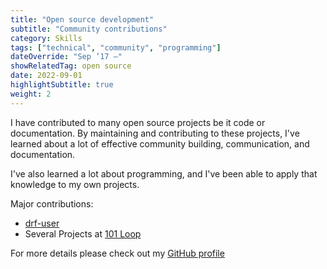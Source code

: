 ```yaml
---
title: "Open source development"
subtitle: "Community contributions"
category: Skills
tags: ["technical", "community", "programming"]
dateOverride: "Sep ’17 –"
showRelatedTag: open source
date: 2022-09-01
highlightSubtitle: true
weight: 2
---
```


I have contributed to many open source projects be it code or documentation. By maintaining and contributing to these projects, I've learned about a
lot of effective community building, communication, and documentation.

I've also learned a lot about programming, and I've been able to apply that knowledge to my own projects.

Major contributions:

- [drf-user](https://github.com/101loop/drf-user)
- Several Projects at [101 Loop](https://github.com/101loop)

For more details please check out my [GitHub profile](https://github.com/sumit4613)
